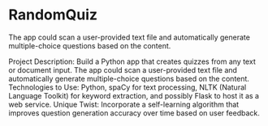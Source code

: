 # RandomQuiz
The app could scan a user-provided text file and automatically generate multiple-choice questions based on the content.

Project Description: Build a Python app that creates quizzes from any text or document input. The app could scan a user-provided text file and automatically generate multiple-choice questions based on the content.
Technologies to Use: Python, spaCy for text processing, NLTK (Natural Language Toolkit) for keyword extraction, and possibly Flask to host it as a web service.
Unique Twist: Incorporate a self-learning algorithm that improves question generation accuracy over time based on user feedback.

